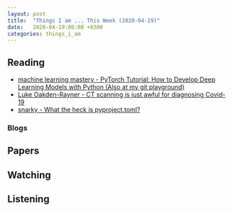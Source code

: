 ```yaml
---
layout: post
title:  "Things I am ... This Week (2020-04-19)"
date:   2020-04-19:00:00 +0300
categories: things_i_am
---
```


<!-- # Things I am ... This Week   -->

## Reading  

- [machine learning mastery - PyTorch Tutorial: How to Develop Deep Learning Models with Python (Also at my git playground)][mlm1]
- [Luke Oakden-Rayner - CT scanning is just awful for diagnosing Covid-19][lr1]
- [snarky - What the heck is pyproject.toml?][snarky1]

### Blogs

## Papers

## Watching  

## Listening  

[mlm1]:https://machinelearningmastery.com/pytorch-tutorial-develop-deep-learning-models/
[lr1]:https://lukeoakdenrayner.wordpress.com/2020/03/23/ct-scanning-is-just-awful-for-diagnosing-covid-19/
[snarky1]:https://snarky.ca/what-the-heck-is-pyproject-toml/